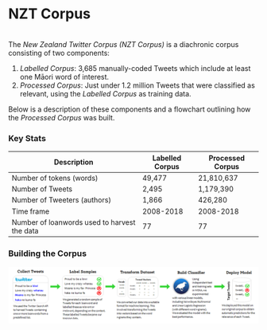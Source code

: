 # NZT Corpus
<br>
The <i>New Zealand Twitter Corpus (NZT Corpus)</i> is a diachronic corpus consisting of two components: 

1. <i>Labelled Corpus</i>: 3,685 manually-coded Tweets which include at least one Māori word of interest.
2. <i>Processed Corpus</i>: Just under 1.2 million Tweets that were classified as relevant, using the <i>Labelled Corpus</i> as training data. 

Below is a description of these components and a flowchart outlining how the <i>Processed Corpus</i> was built. 

### Key Stats
| Description                                  | Labelled Corpus | Processed Corpus |
| ---------------------------------------------|-----------------| -----------------|
| Number of tokens (words)                     | 49,477          | 21,810,637       |
| Number of Tweets                             | 2,495           | 1,179,390        |
| Number of Tweeters (authors)                 | 1,866           | 426,280          |
| Time frame                                   | 2008-2018       | 2008-2018        |
| Number of loanwords used to harvest the data | 77              | 77               |

### Building the Corpus
 <img src="../pics/Process2.png" alt="Process" width="1500"/>
